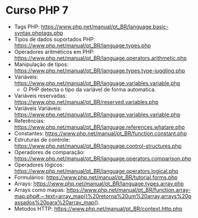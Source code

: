 # Curso PHP 7

- Tags PHP: https://www.php.net/manual/pt_BR/language.basic-syntax.phptags.php
- Tipos  de dados suportados PHP: https://www.php.net/manual/pt_BR/language.types.php
- Operadores aritméticos em PHP: https://www.php.net/manual/pt_BR/language.operators.arithmetic.php
- Manipulação de tipos: https://www.php.net/manual/pt_BR/language.types.type-juggling.php
- Variáveis: https://www.php.net/manual/pt_BR/language.variables.variable.php
  - O PHP detecta o tipo da variável de forma automatica.
- Variáveis reservadas: https://www.php.net/manual/pt_BR/reserved.variables.php
- Variáveis Variáveis: https://www.php.net/manual/pt_BR/language.variables.variable.php
- Referências: https://www.php.net/manual/pt_BR/language.references.whatare.php
- Constantes: https://www.php.net/manual/pt_BR/function.constant.php
- Estruturas de controle: https://www.php.net/manual/pt_BR/language.control-structures.php
- Operadores de comparação: https://www.php.net/manual/pt_BR/language.operators.comparison.php
- Operadores lógicos: https://www.php.net/manual/pt_BR/language.operators.logical.php
- Formulários: https://www.php.net/manual/pt_BR/tutorial.forms.php
- Arrays: https://www.php.net/manual/pt_BR/language.types.array.php
- Arrays como mapas: https://www.php.net/manual/pt_BR/function.array-map.php#:~:text=array_map()%20retorna%20um%20array,arrays%20passados%20para%20array_map().
- Metodos HTTP: https://www.php.net/manual/pt_BR/context.http.php